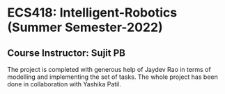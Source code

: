 # ECS418: Intelligent-Robotics (Summer Semester-2022)
## Course Instructor: Sujit PB

The project is completed with generous help of Jaydev Rao in terms of modelling and implementing the set of tasks. The whole project has been done in collaboration with Yashika Patil.
